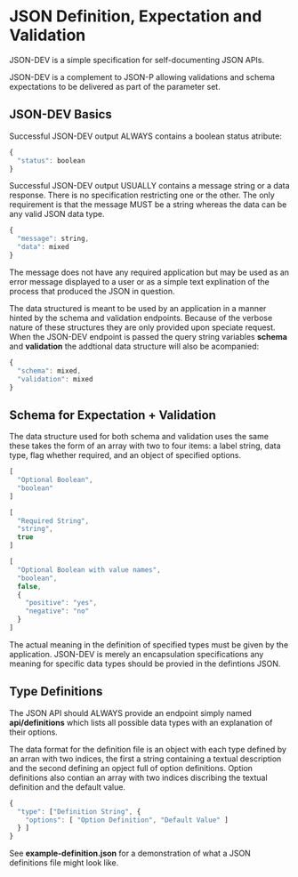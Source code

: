 JSON Definition, Expectation and Validation
===========================================

JSON-DEV is a simple specification for self-documenting JSON APIs.

JSON-DEV is a complement to JSON-P allowing validations and schema expectations
to be delivered as part of the parameter set.

JSON-DEV Basics
---------------
Successful JSON-DEV output ALWAYS contains a boolean status atribute:

```javascript
{
  "status": boolean
}
```

Successful JSON-DEV output USUALLY contains a message string or a data response.
There is no specification restricting one or the other. The only requirement is
that the message MUST be a string whereas the data can be any valid JSON data
type.

```javascript
{
  "message": string,
  "data": mixed
}
```

The message does not have any required application but may be used as an error
message displayed to a user or as a simple text explination of the process that
produced the JSON in question.

The data structured is meant to be used by an application in a manner hinted by the
schema and validation endpoints. Because of the verbose nature of these structures
they are only provided upon speciate request. When the JSON-DEV endpoint is passed
the query string variables **schema** and **validation** the addtional data
structure will also be acompanied:

```javascript
{
  "schema": mixed,
  "validation": mixed
}
```

Schema for Expectation + Validation
-----------------------------------
The data structure used for both schema and validation uses the same these takes the
form of an array with two to four items: a label string, data type, flag whether
required, and an object of specified options.

```javascript
[
  "Optional Boolean",
  "boolean"
]

[
  "Required String",
  "string",
  true
]

[
  "Optional Boolean with value names",
  "boolean",
  false,
  {
    "positive": "yes",
    "negative": "no"
  }
]
```

The actual meaning in the definition of specified types must be given by the
application. JSON-DEV is merely an encapsulation specifications any meaning for
specific data types should be provied in the defintions JSON.

Type Definitions
----------------
The JSON API should ALWAYS provide an endpoint simply named **api/definitions**
which lists all possible data types with an explanation of their options.

The data format for the definition file is an object with each type defined by an
arran with two indices, the first a string containing a textual description and the
second defining an opject full of option definitions. Option definitions also
contian an array with two indices discribing the textual definition and the default
value.

```javascript
{
  "type": ["Definition String", {
    "options": [ "Option Definition", "Default Value" ]
  } ]
}
```

See **example-definition.json** for a demonstration of what a JSON definitions file
might look like.
